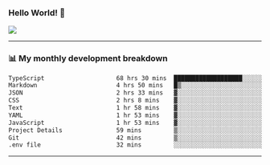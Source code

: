 ### Hello World! 👋

<a>
  <img align="center" src="https://github-readme-stats.vercel.app/api?username=megatunger&count_private=true&include_all_commits=true&bg_color=30,56CCF2,2F80ED&title_color=fff&text_color=fff" />
</a>

------
### 📊 My monthly development breakdown

<!--START_SECTION:waka-->

```txt
TypeScript                    68 hrs 30 mins  ███████████████████░░░░░░   76.56 %
Markdown                      4 hrs 50 mins   █▒░░░░░░░░░░░░░░░░░░░░░░░   05.41 %
JSON                          2 hrs 33 mins   ▓░░░░░░░░░░░░░░░░░░░░░░░░   02.86 %
CSS                           2 hrs 8 mins    ▓░░░░░░░░░░░░░░░░░░░░░░░░   02.40 %
Text                          1 hr 58 mins    ▓░░░░░░░░░░░░░░░░░░░░░░░░   02.21 %
YAML                          1 hr 53 mins    ▓░░░░░░░░░░░░░░░░░░░░░░░░   02.11 %
JavaScript                    1 hr 53 mins    ▓░░░░░░░░░░░░░░░░░░░░░░░░   02.11 %
Project Details               59 mins         ▒░░░░░░░░░░░░░░░░░░░░░░░░   01.10 %
Git                           42 mins         ▒░░░░░░░░░░░░░░░░░░░░░░░░   00.79 %
.env file                     32 mins         ░░░░░░░░░░░░░░░░░░░░░░░░░   00.61 %
```

<!--END_SECTION:waka-->

------

